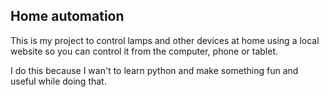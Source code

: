 ## Home automation

This is my project to control lamps and other devices at home using a local website so you can control it from the computer, phone or tablet.

I do this because I wan't to learn python and make something fun and useful while doing that.
